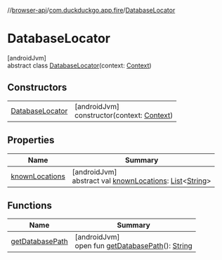 //[browser-api](../../../index.md)/[com.duckduckgo.app.fire](../index.md)/[DatabaseLocator](index.md)

# DatabaseLocator

[androidJvm]\
abstract class [DatabaseLocator](index.md)(context: [Context](https://developer.android.com/reference/kotlin/android/content/Context.html))

## Constructors

| | |
|---|---|
| [DatabaseLocator](-database-locator.md) | [androidJvm]<br>constructor(context: [Context](https://developer.android.com/reference/kotlin/android/content/Context.html)) |

## Properties

| Name | Summary |
|---|---|
| [knownLocations](known-locations.md) | [androidJvm]<br>abstract val [knownLocations](known-locations.md): [List](https://kotlinlang.org/api/latest/jvm/stdlib/kotlin.collections/-list/index.html)&lt;[String](https://kotlinlang.org/api/latest/jvm/stdlib/kotlin/-string/index.html)&gt; |

## Functions

| Name | Summary |
|---|---|
| [getDatabasePath](get-database-path.md) | [androidJvm]<br>open fun [getDatabasePath](get-database-path.md)(): [String](https://kotlinlang.org/api/latest/jvm/stdlib/kotlin/-string/index.html) |
